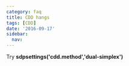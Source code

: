 ```yaml
---
category: faq
title: CDD hangs
tags: [CDD]
date: '2016-09-17'
sidebar:
  nav:
---
```


Try **sdpsettings('cdd.method','dual-simplex')**

